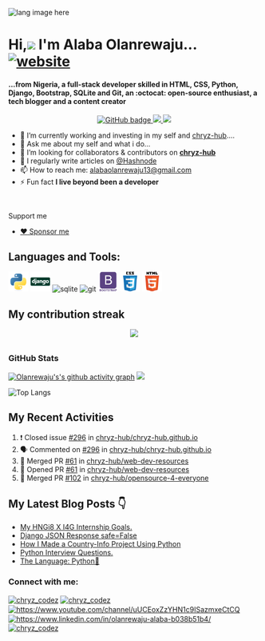 <p align="left"><img width=15%" src="https://github.com/alansmathew/alansmathew/raw/master/lang.gif" alt="lang image here" /></p>


# Hi,<img src="https://media.giphy.com/media/hvRJCLFzcasrR4ia7z/giphy.gif" width="30px"> I'm Alaba Olanrewaju...  [<img src='https://cdn.jsdelivr.net/npm/simple-icons@3.0.1/icons/icloud.svg' alt='website' height='40'>](https://linktr.ee/chryz_codez) 

#### ...from Nigeria, a full-stack developer skilled in HTML, CSS, Python, Django, Bootstrap, SQLite and Git, an :octocat: open-source enthusiast, a tech blogger and a content creator

<p align="center">
  <a href="https://github.com/chryzcodez?tab=followers">
    <img src="https://img.shields.io/github/followers/chryzcodez?tab=followers?label=blue&logo=github&style=for-the-badge" alt="GitHub badge" />
  </a>
  <a href="http://twitter.com/chryz_codez">
    <img src="https://img.shields.io/twitter/follow/chryz_codez?label=Twitter&logo=twitter&style=for-the-badge" />
  </a>
  <a href="https://discord.gg/c6RhGwcP5b">
    <img src="https://img.shields.io/discord/808727269400772638?color=green&logo=Discord&style=for-the-badge" />
  </a>
</p>


- 🔭 I’m currently working and investing in my self and [chryz-hub](https://github.com/chryz-hub)....
- 💬 Ask me about my self and what i do... 
- 👯 I’m looking for  collaborators & contributors on [**chryz-hub**](https://github.com/chryz-hub) 
- 📝 I regularly write articles on [@Hashnode](https://hashnode.com/@chryzcodez)
- 📫 How to reach me: alabaolanrewaju13@gmail.com
- ⚡ Fun fact **I live beyond been a developer**
<br>
  
Support me 
- <a href="https://paystack.com/pay/chryz_codez">:heart: Sponsor me</a>


## Languages and Tools:
<p> 
  <img src="https://raw.githubusercontent.com/devicons/devicon/master/icons/python/python-original.svg" alt="python" width="40" height="40"/> 
  <img src="https://raw.githubusercontent.com/devicons/devicon/master/icons/django/django-original.svg" alt="django" width="40" height="40"/> 
  <img src="https://www.vectorlogo.zone/logos/sqlite/sqlite-icon.svg" alt="sqlite" width="40" height="40"/> 
  <img src="https://www.vectorlogo.zone/logos/git-scm/git-scm-icon.svg" alt="git" width="40" height="40"/>
  <img src="https://raw.githubusercontent.com/devicons/devicon/master/icons/bootstrap/bootstrap-plain-wordmark.svg" alt="bootstrap" width="40" height="40"/>
  <img src="https://raw.githubusercontent.com/devicons/devicon/master/icons/css3/css3-original-wordmark.svg" alt="css3" width="40" height="40"/>
  <img src="https://raw.githubusercontent.com/devicons/devicon/master/icons/html5/html5-original-wordmark.svg" alt="html5" width="40" height="40"/>
</p>

## My contribution streak
<!-- https://github.com/kcoder63/github-readme-streak-stats -->
<p align="center">
  <a href="https://github.com/chryzcodez/github-readme-streak-stats">
    <img src="https://github-readme-streak-stats.herokuapp.com/?user=chryzcodez&theme=dark&hide_border=true&background=0D1117&stroke=0000"/>
  </a><p>

## <h3 align="left">GitHub Stats</h3>
[![Olanrewaju's's github activity graph](https://activity-graph.herokuapp.com/graph?username=chryzcodez&theme=xcode)](https://git.io/chryzcodez)
<a href="">
  <img align="centre" src="https://github-readme-stats.vercel.app/api?username=chryzcodez&count_private=true&include_all_commits=true&show_icons=true&title_color=007bff&text_color=e7e7e7&icon_color=007bff&bg_color=171c28" />
<a />
  
![Top Langs](https://github-readme-stats.vercel.app/api/top-langs/?username=chryzcodez&layout=compact&title_color=007bff&text_color=e7e7e7&icon_color=007bff&bg_color=171c28)


## My Recent Activities
<!--START_SECTION:activity-->
1. ❗️ Closed issue [#296](https://github.com/chryz-hub/chryz-hub.github.io/issues/296) in [chryz-hub/chryz-hub.github.io](https://github.com/chryz-hub/chryz-hub.github.io)
2. 🗣 Commented on [#296](https://github.com/chryz-hub/chryz-hub.github.io/issues/296) in [chryz-hub/chryz-hub.github.io](https://github.com/chryz-hub/chryz-hub.github.io)
3. 🎉 Merged PR [#61](https://github.com/chryz-hub/web-dev-resources/pull/61) in [chryz-hub/web-dev-resources](https://github.com/chryz-hub/web-dev-resources)
4. 💪 Opened PR [#61](https://github.com/chryz-hub/web-dev-resources/pull/61) in [chryz-hub/web-dev-resources](https://github.com/chryz-hub/web-dev-resources)
5. 🎉 Merged PR [#102](https://github.com/chryz-hub/opensource-4-everyone/pull/102) in [chryz-hub/opensource-4-everyone](https://github.com/chryz-hub/opensource-4-everyone)
<!--END_SECTION:activity-->


## My Latest Blog Posts 👇
<!-- HASHNODE_BLOG:START -->
- [My HNGi8 X I4G Internship Goals.](https://chryzcodez.hashnode.dev/my-hngi8-x-i4g-internship-goals-ckse7y8l00guuu5s1hxxcd8xl)
- [Django JSON Response safe=False](https://chryzcodez.hashnode.dev/django-json-response-safefalse-ckr7qhs3c07ufo8s1fpaidc3g)
- [How I Made a Country-Info Project Using Python](https://chryzcodez.hashnode.dev/how-i-made-a-country-info-project-using-python-ckntr5lnj06giass117ms8psf)
- [Python Interview Questions.](https://chryzcodez.hashnode.dev/python-interview-questions-cknrscbzo15ywlps17ouk2jkc)
- [The Language: Python🐍](https://chryzcodez.hashnode.dev/the-language-python-cknkrtypk031abms1gdq06bty)
<!-- HASHNODE_BLOG:END -->

<h3 align="left">Connect with me:</h3>
<p align="left">
<a href="https://dev.to/chryz_codez" target="blank"><img align="center" src="https://cdn.jsdelivr.net/npm/simple-icons@3.0.1/icons/dev-dot-to.svg" alt="chryz_codez" height="30" width="40" /></a>
<a href="https://hashnode.com/@chryzcodez" target="blank"><img align="center" src="https://cdn.jsdelivr.net/npm/simple-icons@3.0.1/icons/hashnode.svg" alt="chryz_codez" height="30" width="40" /></a>  
<a href="https://www.youtube.com/channel/UCEoxZzYHN1c9ISazmxeCtCQ" target="blank"><img align="center" src="https://cdn.jsdelivr.net/npm/simple-icons@3.0.1/icons/youtube.svg" alt="https://www.youtube.com/channel/uUCEoxZzYHN1c9ISazmxeCtCQ" height="30" width="40" /></a>
<a href="https://www.linkedin.com/in/olanrewaju-alaba-b038b51b4/" target="blank"><img align="center" src="https://cdn.jsdelivr.net/npm/simple-icons@3.0.1/icons/linkedin.svg" alt="https://www.linkedin.com/in/olanrewaju-alaba-b038b51b4/" height="30" width="40" /></a>
<a href="https://twitter.com/chryz_codez" target="blank"><img align="center" src="https://cdn.jsdelivr.net/npm/simple-icons@3.0.1/icons/twitter.svg" alt="chryz_codez" height="30" width="40" /></a> 
</p>
